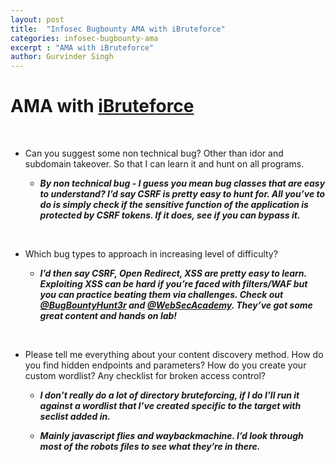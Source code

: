 ```yaml
---
layout: post
title:  "Infosec Bugbounty AMA with iBruteforce"
categories: infosec-bugbounty-ama
excerpt : "AMA with iBruteforce"
author: Gurvinder Singh
---
```


# AMA with [iBruteforce](https://twitter.com/iBruteSec)

<br>

 - Can you suggest some non technical bug?  Other than idor and subdomain takeover. So that I can learn it and hunt on all programs.

   - ***By non technical bug - I guess you mean bug classes that are easy to understand? I’d say CSRF is pretty easy to hunt for. All you’ve to do is simply check if the sensitive function of the application is protected by CSRF tokens. If it does, see if you can bypass it.***

<br>

 - Which bug types to approach in increasing level of difficulty?

   - ***I’d then say CSRF, Open Redirect, XSS are pretty easy to learn. Exploiting XSS can be hard if you’re faced with filters/WAF but you can practice beating them via challenges. Check out [@BugBountyHunt3r](https://twitter.com/BugBountyHunt3r) and [@WebSecAcademy](https://twitter.com/WebSecAcademy). They’ve got some great content and hands on lab!***

<br>

 - Please tell me everything about your content discovery method. How do you find hidden endpoints and parameters? How do you create your custom wordlist? Any checklist for broken access control?

   - ***I don’t really do a lot of directory bruteforcing, if I do I’ll run it against a wordlist that I’ve created specific to the target with seclist added in.***

   - ***Mainly javascript flies and waybackmachine. I’d look through most of the robots files to see what they’re in there.***

